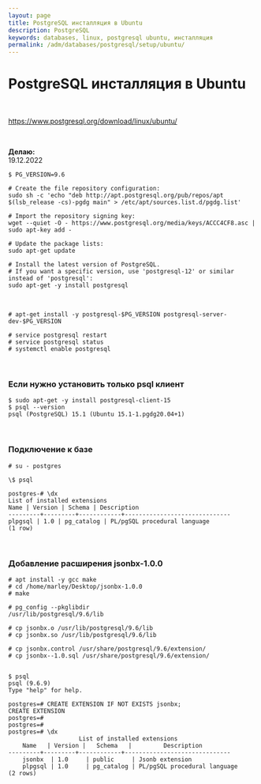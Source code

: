 ```yaml
---
layout: page
title: PostgreSQL инсталляция в Ubuntu
description: PostgreSQL
keywords: databases, linux, postgresql ubuntu, инсталляция
permalink: /adm/databases/postgresql/setup/ubuntu/
---
```


# PostgreSQL инсталляция в Ubuntu

<br/>

https://www.postgresql.org/download/linux/ubuntu/

<br/>

**Делаю:**  
19.12.2022

```
$ PG_VERSION=9.6

# Create the file repository configuration:
sudo sh -c 'echo "deb http://apt.postgresql.org/pub/repos/apt $(lsb_release -cs)-pgdg main" > /etc/apt/sources.list.d/pgdg.list'

# Import the repository signing key:
wget --quiet -O - https://www.postgresql.org/media/keys/ACCC4CF8.asc | sudo apt-key add -

# Update the package lists:
sudo apt-get update

# Install the latest version of PostgreSQL.
# If you want a specific version, use 'postgresql-12' or similar instead of 'postgresql':
sudo apt-get -y install postgresql
```

<br/>

```
# apt-get install -y postgresql-$PG_VERSION postgresql-server-dev-$PG_VERSION

# service postgresql restart
# service postgresql status
# systemctl enable postgresql

```

<br/>

### Если нужно установить только psql клиент

```
$ sudo apt-get -y install postgresql-client-15
$ psql --version
psql (PostgreSQL) 15.1 (Ubuntu 15.1-1.pgdg20.04+1)
```

<br/>

### Подключение к базе

```
# su - postgres

\$ psql

postgres-# \dx
List of installed extensions
Name | Version | Schema | Description
---------+---------+------------+------------------------------
plpgsql | 1.0 | pg_catalog | PL/pgSQL procedural language
(1 row)
```

<br/>

### Добавление расширения jsonbx-1.0.0

```
# apt install -y gcc make
# cd /home/marley/Desktop/jsonbx-1.0.0
# make

# pg_config --pkglibdir
/usr/lib/postgresql/9.6/lib

# cp jsonbx.o /usr/lib/postgresql/9.6/lib
# cp jsonbx.so /usr/lib/postgresql/9.6/lib

# cp jsonbx.control /usr/share/postgresql/9.6/extension/
# cp jsonbx--1.0.sql /usr/share/postgresql/9.6/extension/


$ psql
psql (9.6.9)
Type "help" for help.

postgres=# CREATE EXTENSION IF NOT EXISTS jsonbx;
CREATE EXTENSION
postgres=#
postgres=#
postgres=# \dx
                    List of installed extensions
    Name   | Version |   Schema   |         Description
---------+---------+------------+------------------------------
    jsonbx  | 1.0     | public     | Jsonb extension
    plpgsql | 1.0     | pg_catalog | PL/pgSQL procedural language
(2 rows)
```

<!--
<br/>

```

vi /etc/postgresql/9.6/main/pg_hba.conf
local   all             postgres                                peer

here change peer to trust

restart, sudo service postgresql restart

now try, psql -U postgres


```

<br/>


Было полезным:

https://wiki.postgresql.org/wiki/Apt -->
